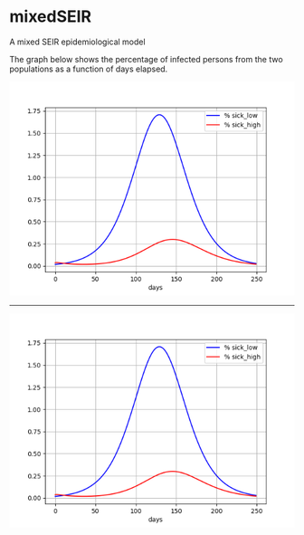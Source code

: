# mixedSEIR
A mixed SEIR epidemiological model

The graph below shows the percentage of infected persons from the two populations as a
function of days elapsed.

![Percentage of infected in the two populations](/mixedSEIR_percent_sick.png)

---

![Percentage of infected in the two populations](/mixedSEIR_percent_sick.png)
